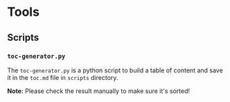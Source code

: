 # Tools

## Scripts

### `toc-generator.py`

The `toc-generator.py` is a python script to build a table of content and save it in the `toc.md` file in `scripts` directory.

**Note:**
Please check the result manually to make sure it's sorted!
